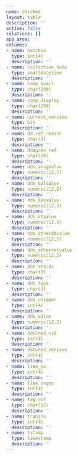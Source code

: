 ```yaml
---
name: ddsched
layout: table
description: ''
active: false
relations: []
app_area: ''
columns:
- name: batchno
  type: int(4)
  description: ''
- name: collection_date
  type: smalldatetime
  description: ''
- name: comp_avail
  type: char(200)
  description: ''
- name: comp_display
  type: char(200)
  description: ''
- name: current_version
  type: bit
  description: ''
- name: dd_ref_reason
  type: char(3)
  description: ''
- name: ddagree_ref
  type: char(20)
  description: ''
- name: dds_aragvalue
  type: numeric(12,2)
  description: ''
- name: dds_balvalue
  type: numeric(12,2)
  description: ''
- name: dds_debvalue
  type: numeric(12,2)
  description: ''
- name: dds_ntvalue
  type: numeric(12,2)
  description: ''
- name: dds_otherddvalue
  type: numeric(12,2)
  description: ''
- name: dds_otherrecvalue
  type: numeric(12,2)
  description: ''
- name: dds_status
  type: char(3)
  description: ''
- name: dds_type
  type: char(3)
  description: ''
- name: dds_uniquer
  type: int(4)
  description: ''
- name: dds_value
  type: numeric(12,2)
  description: ''
- name: ddsched_sid
  type: int(4)
  description: ''
- name: ddsched_version
  type: int(4)
  description: ''
- name: line_no
  type: int(4)
  description: ''
- name: line_segno
  type: int(4)
  description: ''
- name: tag_ref
  type: char(12)
  description: ''
- name: transno
  type: int(4)
  description: ''
- name: tstamp
  type: timestamp
  description: ''
---
```


